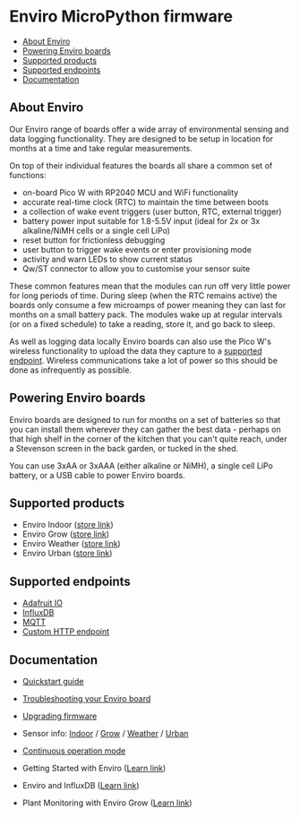 # Enviro MicroPython firmware <!-- omit in toc -->

- [About Enviro](#about-enviro)
- [Powering Enviro boards](#powering-enviro-boards)
- [Supported products](#supported-products)
- [Supported endpoints](#supported-endpoints)
- [Documentation](#documentation)

## About Enviro

Our Enviro range of boards offer a wide array of environmental sensing and data logging functionality. They are designed to be setup in location for months at a time and take regular measurements.

On top of their individual features the boards all share a common set of functions:

- on-board Pico W with RP2040 MCU and WiFi functionality
- accurate real-time clock (RTC) to maintain the time between boots
- a collection of wake event triggers (user button, RTC, external trigger)
- battery power input suitable for 1.8-5.5V input (ideal for 2x or 3x alkaline/NiMH cells or a single cell LiPo)
- reset button for frictionless debugging
- user button to trigger wake events or enter provisioning mode
- activity and warn LEDs to show current status
- Qw/ST connector to allow you to customise your sensor suite

These common features mean that the modules can run off very little power for long periods of time. During sleep (when the RTC remains active) the boards only consume a few microamps of power meaning they can last for months on a small battery pack. The modules wake up at regular intervals (or on a fixed schedule) to take a reading, store it, and go back to sleep.

As well as logging data locally Enviro boards can also use the Pico W's wireless functionality to upload the data they capture to a [supported endpoint](#supported-endpoints). Wireless communications take a lot of power so this should be done as infrequently as possible.

## Powering Enviro boards

Enviro boards are designed to run for months on a set of batteries so that you can install them wherever they can gather the best data - perhaps on that high shelf in the corner of the kitchen that you can't quite reach, under a Stevenson screen in the back garden, or tucked in the shed.

You can use 3xAA or 3xAAA (either alkaline or NiMH), a single cell LiPo battery, or a USB cable to power Enviro boards.

## Supported products

- Enviro Indoor ([store link](https://shop.pimoroni.com/products/enviro-indoor))
- Enviro Grow ([store link](https://shop.pimoroni.com/products/enviro-grow))
- Enviro Weather ([store link](https://shop.pimoroni.com/products/enviro-weather))
- Enviro Urban ([store link](https://shop.pimoroni.com/products/enviro-urban))

## Supported endpoints
- [Adafruit IO](documentation/destinations/adafruit-io.md)
- [InfluxDB](documentation/destinations/influxdb.md)
- [MQTT](documentation/destinations/mqtt.md)
- [Custom HTTP endpoint](documentation/destinations/custom-http-endpoint.md)

## Documentation

- [Quickstart guide](documentation/getting-started.md)
- [Troubleshooting your Enviro board](documentation/troubleshooting.md)
- [Upgrading firmware](documentation/upgrading-firmware.md)
- Sensor info: [Indoor](documentation/boards/enviro-indoor.md) / [Grow](documentation/boards/enviro-grow.md) / [Weather](documentation/boards/enviro-weather.md) / [Urban](documentation/boards/enviro-urban.md)
- [Continuous operation mode](documentation\run-continuously.md)

- Getting Started with Enviro ([Learn link](https://learn.pimoroni.com/article/getting-started-with-enviro))
- Enviro and InfluxDB ([Learn link](https://learn.pimoroni.com/article/enviro-and-influxdb))
- Plant Monitoring with Enviro Grow ([Learn link](https://learn.pimoroni.com/article/plant-monitoring-with-enviro-grow))
